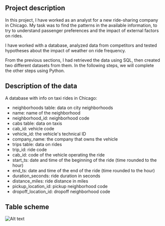 ## Project description

In this project, I have worked as an analyst for a new ride-sharing company in Chicago. My task was to find the patterns in the available information, to try to understand passenger preferences and the impact of external factors on rides.

I have worked with a database, analyzed data from competitors and tested hypotheses about the impact of weather on ride frequency. 

From the previous sections, I had retrieved the data using SQL, then created two different datasets from them. In the following steps, we will complete the other steps using Python.

## Description of the data

A database with info on taxi rides in Chicago:
- neighborhoods table: data on city neighborhoods
- name: name of the neighborhood
- neighborhood_id: neighborhood code
- cabs table: data on taxis
- cab_id: vehicle code
- vehicle_id: the vehicle's technical ID
- company_name: the company that owns the vehicle
- trips table: data on rides
- trip_id: ride code
- cab_id: code of the vehicle operating the ride
- start_ts: date and time of the beginning of the ride (time rounded to the hour)
- end_ts: date and time of the end of the ride (time rounded to the hour)
- duration_seconds: ride duration in seconds
- distance_miles: ride distance in miles
- pickup_location_id: pickup neighborhood code
- dropoff_location_id: dropoff neighborhood code

## Table scheme

![Alt text](c:/Users/alper/Desktop/table%20scheme.png)